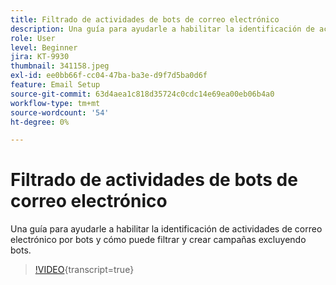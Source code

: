 ```yaml
---
title: Filtrado de actividades de bots de correo electrónico
description: Una guía para ayudarle a habilitar la identificación de actividades de correo electrónico por bots y cómo puede filtrar y crear campañas excluyendo bots.
role: User
level: Beginner
jira: KT-9930
thumbnail: 341158.jpeg
exl-id: ee0bb66f-cc04-47ba-ba3e-d9f7d5ba0d6f
feature: Email Setup
source-git-commit: 63d4aea1c818d35724c0cdc14e69ea00eb06b4a0
workflow-type: tm+mt
source-wordcount: '54'
ht-degree: 0%

---
```


# Filtrado de actividades de bots de correo electrónico

Una guía para ayudarle a habilitar la identificación de actividades de correo electrónico por bots y cómo puede filtrar y crear campañas excluyendo bots.

>[!VIDEO](https://video.tv.adobe.com/v/341158/?quality=12&learn=on){transcript=true}
